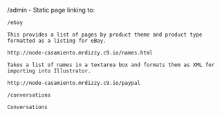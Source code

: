 /admin
    - Static page linking to:
    
    /ebay
    
    This provides a list of pages by product theme and product type formatted as a listing for eBay.
    
    http://node-casamiento.mrdizzy.c9.io/names.html
    
    Takes a list of names in a textarea box and formats them as XML for importing into Illustrator.
    
    http://node-casamiento.mrdizzy.c9.io/paypal
    
    /conversations
    
    Conversations